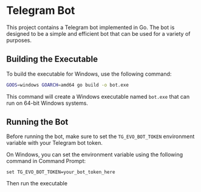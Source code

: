 # Telegram Bot

This project contains a Telegram bot implemented in Go. The bot is designed to be a simple and efficient bot that can be used for a variety of purposes.

## Building the Executable

To build the executable for Windows, use the following command:

```bash
GOOS=windows GOARCH=amd64 go build -o bot.exe
```

This command will create a Windows executable named `bot.exe` that can run on 64-bit Windows systems.

## Running the Bot

Before running the bot, make sure to set the `TG_EVO_BOT_TOKEN` environment variable with your Telegram bot token.

On Windows, you can set the environment variable using the following command in Command Prompt:

```
set TG_EVO_BOT_TOKEN=your_bot_token_here
```

Then run the executable